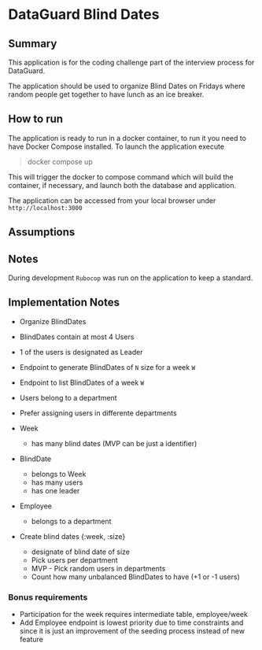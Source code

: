 # DataGuard Blind Dates

## Summary
This application is for the coding challenge part of the interview process for DataGuard.

The application should be used to organize Blind Dates on Fridays where random people get together to have lunch as an ice breaker.

## How to run
The application is ready to run in a docker container, to run it you need to have Docker Compose installed.
To launch the application execute
> docker compose up

This will trigger the docker to compose command which will build the container, if necessary, and launch both the database and application.

The application can be accessed from your local browser under `http://localhost:3000`

## Assumptions


## Notes
During development `Rubocop` was run on the application to keep a standard.

## Implementation Notes
- Organize  BlindDates
- BlindDates contain at most 4 Users
- 1 of the users is designated as Leader
- Endpoint to generate BlindDates of `N` size for a week `W`
- Endpoint to list BlindDates of a week `W`
- Users belong to a department
- Prefer assigning users in differente departments

- Week
    - has many blind dates (MVP can be just a identifier)
- BlindDate
    - belongs to Week
    - has many users
    - has one leader
- Employee
    - belongs to a department

- Create blind dates {:week, :size}
    - designate of blind date of size
    - Pick users per department
    - MVP - Pick random users in departments
    - Count how many unbalanced BlindDates to have (+1 or -1 users)

### Bonus requirements
- Participation for the week requires intermediate table, employee/week
- Add Employee endpoint is lowest priority due to time constraints and since it is just an improvement of the seeding process instead of new feature